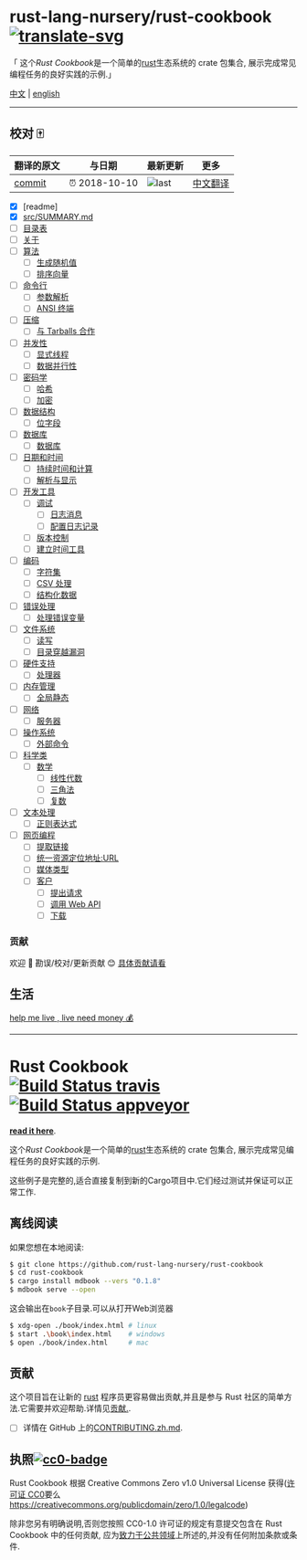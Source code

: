 # rust-lang-nursery/rust-cookbook [![translate-svg]][translate-list]

[translate-svg]: http://llever.com/translate.svg
[translate-list]: https://github.com/chinanf-boy/chinese-translate-list

「 这个*Rust Cookbook*是一个简单的[rust]生态系统的 crate 包集合, 展示完成常见编程任务的良好实践的示例.」

[中文](./readme.zh.md) | [english](https://github.com/rust-lang-nursery/rust-cookbook)

---

## 校对 🀄️

<!-- doc-templite START generated -->
<!-- repo = 'rust-lang-nursery/rust-cookbook' -->
<!-- commit = '5d3f4a1e76c589c6d9c20b1cf55b104461cd09b5' -->
<!-- time = '2018-10-10' -->

| 翻译的原文 | 与日期        | 最新更新 | 更多                       |
| ---------- | ------------- | -------- | -------------------------- |
| [commit]   | ⏰ 2018-10-10 | ![last]  | [中文翻译][translate-list] |

[last]: https://img.shields.io/github/last-commit/rust-lang-nursery/rust-cookbook.svg
[commit]: https://github.com/rust-lang-nursery/rust-cookbook/tree/5d3f4a1e76c589c6d9c20b1cf55b104461cd09b5

<!-- doc-templite END generated -->

- [x] [readme]
- [x] [src/SUMMARY.md](src/SUMMARY.md)
- [ ] [目录表](./src/intro.zh.md)
- [ ] [关于](./src/about.zh.md)
- [ ] [算法](./src/algorithms.zh.md)
  - [ ] [生成随机值](./src/algorithms/randomness.zh.md)
  - [ ] [排序向量](./src/algorithms/sorting.zh.md)
- [ ] [命令行](./src/cli.zh.md)
  - [ ] [参数解析](./src/cli/arguments.zh.md)
  - [ ] [ANSI 终端](./src/cli/ansi_terminal.zh.md)
- [ ] [压缩](./src/compression.zh.md)
  - [ ] [与 Tarballs 合作](./src/compression/tar.zh.md)
- [ ] [并发性](./src/concurrency.zh.md)
  - [ ] [显式线程](./src/concurrency/threads.zh.md)
  - [ ] [数据并行性](./src/concurrency/parallel.zh.md)
- [ ] [密码学](./src/cryptography.zh.md)
  - [ ] [哈希](./src/cryptography/hashing.zh.md)
  - [ ] [加密](./src/cryptography/encryption.zh.md)
- [ ] [数据结构](./src/data_structures.zh.md)
  - [ ] [位字段](./src/data_structures/bitfield.zh.md)
- [ ] [数据库](./src/database.zh.md)
  - [ ] [数据库](./src/database/sqlite.zh.md)
- [ ] [日期和时间](./src/datetime.zh.md)
  - [ ] [持续时间和计算](./src/datetime/duration.zh.md)
  - [ ] [解析与显示](./src/datetime/parse.zh.md)
- [ ] [开发工具](./src/development_tools.zh.md)
  - [ ] [调试](./src/development_tools/debugging.zh.md)
    - [ ] [日志消息](./src/development_tools/debugging/log.zh.md)
    - [ ] [配置日志记录](./src/development_tools/debugging/config_log.zh.md)
  - [ ] [版本控制](./src/development_tools/versioning.zh.md)
  - [ ] [建立时间工具](./src/development_tools/build_tools.zh.md)
- [ ] [编码](./src/encoding.zh.md)
  - [ ] [字符集](./src/encoding/strings.zh.md)
  - [ ] [CSV 处理](./src/encoding/csv.zh.md)
  - [ ] [结构化数据](./src/encoding/complex.zh.md)
- [ ] [错误处理](./src/errors.zh.md)
  - [ ] [处理错误变量](./src/errors/handle.zh.md)
- [ ] [文件系统](./src/file.zh.md)
  - [ ] [读写](./src/file/read-write.zh.md)
  - [ ] [目录穿越漏洞](./src/file/dir.zh.md)
- [ ] [硬件支持](./src/hardware.zh.md)
  - [ ] [处理器](./src/hardware/processor.zh.md)
- [ ] [内存管理](./src/mem.zh.md)
  - [ ] [全局静态](./src/mem/global_static.zh.md)
- [ ] [网络](./src/net.zh.md)
  - [ ] [服务器](./src/net/server.zh.md)
- [ ] [操作系统](./src/os.zh.md)
  - [ ] [外部命令](./src/os/external.zh.md)
- [ ] [科学类](./src/science.zh.md)
  - [ ] [数学](./src/science/mathematics.zh.md)
    - [ ] [线性代数](./src/science/mathematics/linear_algebra.zh.md)
    - [ ] [三角法](./src/science/mathematics/trigonometry.zh.md)
    - [ ] [复数](./src/science/mathematics/complex_numbers.zh.md)
- [ ] [文本处理](./src/text.zh.md)
  - [ ] [正则表达式](./src/text/regex.zh.md)
- [ ] [网页编程](./src/web.zh.md)
  - [ ] [提取链接](./src/web/scraping.zh.md)
  - [ ] [统一资源定位地址:URL](./src/web/url.zh.md)
  - [ ] [媒体类型](./src/web/mime.zh.md)
  - [ ] [客户](./src/web/clients.zh.md)
    - [ ] [提出请求](./src/web/clients/requests.zh.md)
    - [ ] [调用 Web API](./src/web/clients/apis.zh.md)
    - [ ] [下载](./src/web/clients/download.zh.md)

### 贡献

欢迎 👏 勘误/校对/更新贡献 😊 [具体贡献请看](https://github.com/chinanf-boy/chinese-translate-list#贡献)

## 生活

[help me live , live need money 💰](https://github.com/chinanf-boy/live-need-money)

---

# Rust Cookbook  [![Build Status travis]][travis] [![Build Status appveyor]][appveyor]

[build status travis]: https://api.travis-ci.org/rust-lang-nursery/rust-cookbook.svg?branch=master
[travis]: https://travis-ci.org/rust-lang-nursery/rust-cookbook
[build status appveyor]: https://ci.appveyor.com/api/projects/status/k56hklb7puv7c4he?svg=true
[appveyor]: https://ci.appveyor.com/project/rust-lang-libs/rust-cookbook

**[read it here]**.

这个*Rust Cookbook*是一个简单的[rust]生态系统的 crate 包集合, 展示完成常见编程任务的良好实践的示例.

这些例子是完整的,适合直接复制到新的Cargo项目中.它们经过测试并保证可以正常工作.

## 离线阅读

如果您想在本地阅读:

```bash
$ git clone https://github.com/rust-lang-nursery/rust-cookbook
$ cd rust-cookbook
$ cargo install mdbook --vers "0.1.8"
$ mdbook serve --open
```

这会输出在`book`子目录.可以从打开Web浏览器

```bash
$ xdg-open ./book/index.html # linux
$ start .\book\index.html    # windows
$ open ./book/index.html     # mac
```

[read it here]: https://rust-lang-nursery.github.io/rust-cookbook
[rust]: https://www.rust-lang.org/

## 贡献

这个项目旨在让新的 [rust] 程序员更容易做出贡献,并且是参与 Rust 社区的简单方法.它需要并欢迎帮助.详情见[贡献.](contributing.zh.md).

- [ ] 详情在 GitHub 上的[CONTRIBUTING.zh.md](./CONTRIBUTING.zh.md).

## 执照[![cc0-badge]][cc0-deed]

Rust Cookbook 根据 Creative Commons Zero v1.0 Universal License 获得([许可证 CC0](LICENSE-CC0)要么<https://creativecommons.org/publicdomain/zero/1.0/legalcode>)

除非您另有明确说明,否则您按照 CC0-1.0 许可证的规定有意提交包含在 Rust Cookbook 中的任何贡献, 应为[致力于公共领域][cc0-deed]上所述的,并没有任何附加条款或条件.

[cc0-deed]: https://creativecommons.org/publicdomain/zero/1.0/deed.en
[cc0-badge]: https://mirrors.creativecommons.org/presskit/buttons/80x15/svg/cc-zero.svg
